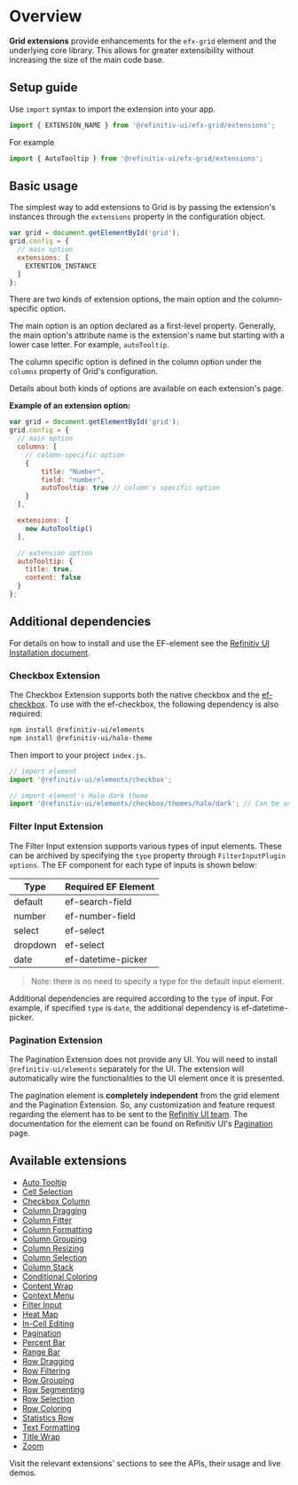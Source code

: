 # Overview

**Grid extensions** provide enhancements for the `efx-grid` element and the underlying core library. This allows for greater extensibility without increasing the size of the main code base.

## Setup guide

Use `import` syntax to import the extension into your app.

```js
import { EXTENSION_NAME } from '@refinitiv-ui/efx-grid/extensions';
```

For example

```js
import { AutoTooltip } from '@refinitiv-ui/efx-grid/extensions';
```

## Basic usage

The simplest way to add extensions to Grid is by passing the extension's instances through the `extensions` property in the configuration object.

```js
var grid = document.getElementById('grid');
grid.config = {
  // main option
  extensions: [
    EXTENTION_INSTANCE
  ]
};
```

There are two kinds of extension options, the main option and the column-specific option.

The main option is an option declared as a first-level property. Generally, the main option's attribute name is the extension's name but starting with a lower case letter. For example, `autoTooltip`.

The column specific option is defined in the column option under the `columns` property of Grid's configuration.

Details about both kinds of options are available on each extension's page.

**Example of an extension option:**

```js
var grid = document.getElementById('grid');
grid.config = {
  // main option
  columns: [
    // column-specific option
    {
    	title: "Number",
    	field: "number",
    	autoTooltip: true // column's specific option
    }
  ],

  extensions: [
    new AutoTooltip()
  ],

  // extension option
  autoTooltip: {
    title: true,
    content: false
  }
};
```

## Additional dependencies

For details on how to install and use the EF-element see the [Refinitiv UI Installation document](https://ui.refinitiv.com/start/installation).

### Checkbox Extension

The Checkbox Extension supports both the native checkbox and the [ef-checkbox](https://ui.refinitiv.com/elements/checkbox). To use with the ef-checkbox, the following dependency is also required:

```sh
npm install @refinitiv-ui/elements
npm install @refinitiv-ui/halo-theme
```

Then import to your project `index.js`.

```js
// import element
import '@refinitiv-ui/elements/checkbox';

// import element's Halo dark theme
import '@refinitiv-ui/elements/checkbox/themes/halo/dark'; // Can be any theme
```

### Filter Input Extension

The Filter Input extension supports various types of input elements. These can be archived by specifying the `type` property through `FilterInputPlugin options`. The EF component for each type of inputs is shown below:

| Type     |  Required EF Element   |
|----------|------------------------|
| default  | ef-search-field        |
| number   | ef-number-field        |
| select   | ef-select              |
| dropdown | ef-select              |
| date     | ef-datetime-picker     |

> Note: there is no need to specify a type for the default input element.

Additional dependencies are required according to the `type` of input. For example, if specified `type` is `date`, the additional dependency is ef-datetime-picker.

### Pagination Extension

The Pagination Extension does not provide any UI. You will need to install `@refinitiv-ui/elements` separately for the UI. The extension will automatically wire the functionalities to the UI element once it is presented.

The pagination element is **completely independent** from the grid element and the Pagination Extension. So, any customization and feature request regarding the element has to be sent to the [Refinitiv UI team](mailto:RefinitivUIDev@refinitiv.com). The documentation for the element can be found on Refinitiv UI's [Pagination](https://ui.refinitiv.com/elements/pagination) page.


## Available extensions


- [Auto Tooltip](tr-grid-auto-tooltip.md)
- [Cell Selection](tr-grid-cell-selection.md)
- [Checkbox Column](tr-grid-checkbox.md)
- [Column Dragging](column-dragging.md)
- [Column Fitter](tr-grid-column-fitter.md)
- [Column Formatting](tr-grid-column-formatting.md)
- [Column Grouping](tr-grid-column-grouping.md)
- [Column Resizing](tr-grid-column-resizing.md)
- [Column Selection](tr-grid-column-selection.md)
- [Column Stack](tr-grid-column-stack.md)
- [Conditional Coloring](tr-grid-conditional-coloring.md)
- [Content Wrap](tr-grid-content-wrap.md)
- [Context Menu](tr-grid-contextmenu.md)
- [Filter Input](tr-grid-filter-input.md)
- [Heat Map](tr-grid-heat-map.md)
- [In-Cell Editing](tr-grid-in-cell-editing.md)
- [Pagination](tr-grid-pagination.md)
- [Percent Bar](tr-grid-percent-bar.md)
- [Range Bar](tr-grid-range-bar.md)
- [Row Dragging](tr-grid-row-dragging.md)
- [Row Filtering](tr-grid-row-filtering.md)
- [Row Grouping](tr-grid-row-grouping.md)
- [Row Segmenting](row-segmenting.md)
- [Row Selection](tr-grid-row-selection.md)
- [Row Coloring](tr-grid-rowcoloring.md)
- [Statistics Row](statistics-row.md)
- [Text Formatting](tr-grid-textformatting.md)
- [Title Wrap](tr-grid-titlewrap.md)
- [Zoom](zoom.md)

Visit the relevant extensions' sections to see the APIs, their usage and live demos.

